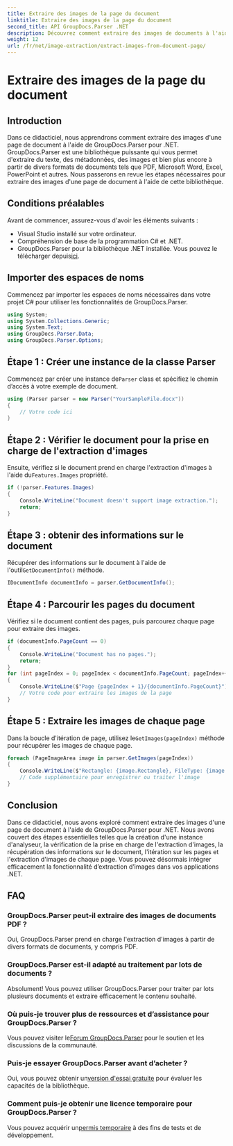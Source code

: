 ```yaml
---
title: Extraire des images de la page du document
linktitle: Extraire des images de la page du document
second_title: API GroupDocs.Parser .NET
description: Découvrez comment extraire des images de documents à l'aide de GroupDocs.Parser pour .NET. Améliorez vos capacités de traitement de documents.
weight: 12
url: /fr/net/image-extraction/extract-images-from-document-page/
---
```


# Extraire des images de la page du document

## Introduction
Dans ce didacticiel, nous apprendrons comment extraire des images d'une page de document à l'aide de GroupDocs.Parser pour .NET. GroupDocs.Parser est une bibliothèque puissante qui vous permet d'extraire du texte, des métadonnées, des images et bien plus encore à partir de divers formats de documents tels que PDF, Microsoft Word, Excel, PowerPoint et autres. Nous passerons en revue les étapes nécessaires pour extraire des images d'une page de document à l'aide de cette bibliothèque.
## Conditions préalables
Avant de commencer, assurez-vous d'avoir les éléments suivants :
- Visual Studio installé sur votre ordinateur.
- Compréhension de base de la programmation C# et .NET.
- GroupDocs.Parser pour la bibliothèque .NET installée. Vous pouvez le télécharger depuis[ici](https://releases.groupdocs.com/parser/net/).

## Importer des espaces de noms
Commencez par importer les espaces de noms nécessaires dans votre projet C# pour utiliser les fonctionnalités de GroupDocs.Parser.
```csharp
using System;
using System.Collections.Generic;
using System.Text;
using GroupDocs.Parser.Data;
using GroupDocs.Parser.Options;
```
## Étape 1 : Créer une instance de la classe Parser
 Commencez par créer une instance de`Parser` class et spécifiez le chemin d’accès à votre exemple de document.
```csharp
using (Parser parser = new Parser("YourSampleFile.docx"))
{
    // Votre code ici
}
```
## Étape 2 : Vérifier le document pour la prise en charge de l'extraction d'images
 Ensuite, vérifiez si le document prend en charge l'extraction d'images à l'aide du`Features.Images` propriété.
```csharp
if (!parser.Features.Images)
{
    Console.WriteLine("Document doesn't support image extraction.");
    return;
}
```
## Étape 3 : obtenir des informations sur le document
 Récupérer des informations sur le document à l'aide de l'outil`GetDocumentInfo()` méthode.
```csharp
IDocumentInfo documentInfo = parser.GetDocumentInfo();
```
## Étape 4 : Parcourir les pages du document
Vérifiez si le document contient des pages, puis parcourez chaque page pour extraire des images.
```csharp
if (documentInfo.PageCount == 0)
{
    Console.WriteLine("Document has no pages.");
    return;
}
for (int pageIndex = 0; pageIndex < documentInfo.PageCount; pageIndex++)
{
    Console.WriteLine($"Page {pageIndex + 1}/{documentInfo.PageCount}");
    // Votre code pour extraire les images de la page
}
```
## Étape 5 : Extraire les images de chaque page
 Dans la boucle d'itération de page, utilisez le`GetImages(pageIndex)` méthode pour récupérer les images de chaque page.
```csharp
foreach (PageImageArea image in parser.GetImages(pageIndex))
{
    Console.WriteLine($"Rectangle: {image.Rectangle}, FileType: {image.FileType}");
    // Code supplémentaire pour enregistrer ou traiter l'image
}
```

## Conclusion
Dans ce didacticiel, nous avons exploré comment extraire des images d'une page de document à l'aide de GroupDocs.Parser pour .NET. Nous avons couvert des étapes essentielles telles que la création d'une instance d'analyseur, la vérification de la prise en charge de l'extraction d'images, la récupération des informations sur le document, l'itération sur les pages et l'extraction d'images de chaque page. Vous pouvez désormais intégrer efficacement la fonctionnalité d’extraction d’images dans vos applications .NET.

## FAQ
### GroupDocs.Parser peut-il extraire des images de documents PDF ?
Oui, GroupDocs.Parser prend en charge l'extraction d'images à partir de divers formats de documents, y compris PDF.
### GroupDocs.Parser est-il adapté au traitement par lots de documents ?
Absolument! Vous pouvez utiliser GroupDocs.Parser pour traiter par lots plusieurs documents et extraire efficacement le contenu souhaité.
### Où puis-je trouver plus de ressources et d’assistance pour GroupDocs.Parser ?
 Vous pouvez visiter le[Forum GroupDocs.Parser](https://forum.groupdocs.com/c/parser/17) pour le soutien et les discussions de la communauté.
### Puis-je essayer GroupDocs.Parser avant d’acheter ?
 Oui, vous pouvez obtenir un[version d'essai gratuite](https://releases.groupdocs.com/) pour évaluer les capacités de la bibliothèque.
### Comment puis-je obtenir une licence temporaire pour GroupDocs.Parser ?
 Vous pouvez acquérir un[permis temporaire](https://purchase.groupdocs.com/temporary-license/) à des fins de tests et de développement.